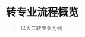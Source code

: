 # 转专业流程概览

> 以大二转专业为例

<!DOCTYPE html>
<html lang="zh">
<head>
    <meta charset="UTF-8">
    <meta name="viewport" content="width=device-width, initial-scale=1.0">
    <script src="https://code.iconify.design/iconify-icon/1.0.7/iconify-icon.min.js"></script>
    <style>
        * {
            margin: 0;
            padding: 0;
            box-sizing: border-box;
        }

        body {
            font-family: -apple-system, BlinkMacSystemFont, 'Segoe UI', Roboto, Oxygen, Ubuntu, Cantarell, 'Open Sans', 'Helvetica Neue', sans-serif;
            line-height: 1.6;
            color: #333;
        }

        .qualification__container {
            max-width: 768px;
            margin: 0 auto;
            padding: 20px;
        }

        .qualification__tabs {
            display: flex;
            justify-content: center;
            margin-bottom: 2rem;
            flex-wrap: wrap;
            gap: 1rem;
        }

        .qualification__button {
            display: flex;
            align-items: center;
            gap: 0.5rem;
            font-size: 1.2rem;
            font-weight: 500;
            padding: 1rem 2rem;
            cursor: pointer;
            color: #4a4a4a;
            transition: 0.3s;
        }

        .qualification__button.qualification__active {
            color: #009485;
        }

        .year-input {
            padding: 0.5rem 1rem;
            border: 2px solid #009485;
            border-radius: 4px;
            font-size: 1rem;
            width: 120px;
            text-align: center;
        }

        .year-input:focus {
            outline: none;
            box-shadow: 0 0 0 2px rgba(3, 146, 132, 0.2);
        }

        .qualification__sections {
            position: relative;
        }

        .qualification__content {
            position: relative;
        }

        .qualification__content::before {
            content: '';
            position: absolute;
            left: 50%;
            transform: translateX(-50%);
            width: 2px;
            height: calc(100% - 20px);
            background-color: #009485;
            top: 10px;
        }

        .qualification__data {
            display: grid;
            grid-template-columns: 1fr max-content 1fr;
            column-gap: 1.5rem;
            margin-bottom: 2rem;
        }

        .qualification__title {
            font-size: 1.1rem;
            font-weight: 600;
            margin-bottom: 0.5rem;
        }

        .qualification__subtitle {
            font-size: 0.9rem;
            color: #666;
            margin-bottom: 0.5rem;
        }

        .qualification__calendar {
            font-size: 0.875rem;
            color: #777;
            display: flex;
            align-items: center;
            gap: 0.5rem;
        }

        .qualification__rounder {
            display: inline-block;
            width: 13px;
            height: 13px;
            background-color: #009485;
            border-radius: 50%;
            position: relative;
            z-index: 1;
        }

        @keyframes fadeIn {
            from {
                opacity: 0;
                transform: translateY(20px);
            }
            to {
                opacity: 1;
                transform: translateY(0);
            }
        }

        .qualification__data {
            animation: fadeIn 0.5s ease forwards;
        }

        .qualification__data:hover .qualification__rounder {
            transform: scale(1.2);
            transition: transform 0.3s ease;
        }

        .qualification__data:hover .qualification__title {
            color: #009485;
            transition: color 0.3s ease;
        }

        @media screen and (max-width: 576px) {
            .qualification__data {
                gap: 0.5rem;
            }

            .qualification__title {
                font-size: 1rem;
            }

            .qualification__subtitle {
                font-size: 0.8rem;
            }

            .qualification__calendar {
                font-size: 0.75rem;
            }

            .qualification__content::before {
                left: calc(25% + 6px);
            }

            .qualification__data {
                grid-template-columns: max-content 1fr;
                column-gap: 1rem;
            }

            .qualification__data:nth-child(even) {
                grid-template-columns: max-content 1fr;
                margin-left: 0;
            }

            .qualification__data:nth-child(even) > div:last-child {
                grid-column: 2;
            }
        }
    </style>
</head>
<body>
    <section class="qualification section">
        <div class="qualification__container">
            <div class="qualification__tabs">
                <div class="qualification__button qualification__active">
                    <iconify-icon icon="fluent:hat-graduation-12-regular"></iconify-icon>
                    入学年份
                </div>
                <input type="number" class="year-input" placeholder="入学年份" value="2022">
            </div>
            <div class="qualification__sections">
                <div class="qualification__content qualification__active">
                    <div class="qualification__data">
                        <div>
                            <h3 class="qualification__title">单列专业大一转专业开始</h3>
                            <span class="qualification__subtitle">大一上结束</span>
                            <div class="qualification__calendar">
                                <iconify-icon icon="tabler:calendar"></iconify-icon>
                                <span class="year-range">2018 - 2021</span>
                            </div>
                        </div>
                        <div>
                            <span class="qualification__rounder"></span>
                        </div>
                        <div></div>
                    </div>
                    <div class="qualification__data">
                        <div></div>
                        <div>
                            <span class="qualification__rounder"></span>
                        </div>
                        <div>
                            <h3 class="qualification__title">一般专业大二转专业开始</h3>
                            <span class="qualification__subtitle">大二上学期结束</span>
                            <div class="qualification__calendar">
                                <iconify-icon icon="tabler:calendar"></iconify-icon>
                                <span class="year-range">2021 - 2024</span>
                            </div>
                        </div>
                    </div>
                    <div class="qualification__data">
                        <div>
                            <h3 class="qualification__title">转专业通知发布</h3>
                            <span class="qualification__subtitle">大二寒假期间</span>
                            <div class="qualification__calendar">
                                <iconify-icon icon="tabler:calendar"></iconify-icon>
                                <span class="year-range">2024 - 2027</span>
                            </div>
                        </div>
                        <div>
                            <span class="qualification__rounder"></span>
                        </div>
                        <div></div>
                    </div>
                    <div class="qualification__data">
                        <div></div>
                        <div>
                            <span class="qualification__rounder"></span>
                        </div>
                        <div>
                            <h3 class="qualification__title">智慧教务提交在线申请</h3>
                            <span class="qualification__subtitle">大二寒假结束前一周</span>
                            <div class="qualification__calendar">
                                <iconify-icon icon="tabler:calendar"></iconify-icon>
                                <span class="year-range">2024 - 2027</span>
                            </div>
                        </div>
                    </div>
                    <div class="qualification__data">
                        <div>
                            <h3 class="qualification__title">线下提交纸质申请到学院教务</h3>
                            <span class="qualification__subtitle">大二下开学一周内</span>
                            <div class="qualification__calendar">
                                <iconify-icon icon="tabler:calendar"></iconify-icon>
                                <span class="year-range">2024 - 2027</span>
                            </div>
                        </div>
                        <div>
                            <span class="qualification__rounder"></span>
                        </div>
                    </div>
                    <div class="qualification__data">
                        <div></div>
                        <div>
                            <span class="qualification__rounder"></span>
                        </div>
                        <div>
                            <h3 class="qualification__title">学院组织面试和笔试</h3>
                            <span class="qualification__subtitle">大二下开学一周内</span>
                            <div class="qualification__calendar">
                                <iconify-icon icon="tabler:calendar"></iconify-icon>
                                <span class="year-range">2024 - 2027</span>
                            </div>
                        </div>
                    </div>
                    <div class="qualification__data">
                        <div>
                            <h3 class="qualification__title">结果公示与学籍异动办理</h3>
                            <span class="qualification__subtitle">大二下开学第二周</span>
                            <div class="qualification__calendar">
                                <iconify-icon icon="tabler:calendar"></iconify-icon>
                                <span class="year-range">2024 - 2027</span>
                            </div>
                        </div>
                        <div>
                            <span class="qualification__rounder"></span>
                        </div>
                    </div>
                    <div class="qualification__data">
                        <div></div>
                        <div>
                            <span class="qualification__rounder"></span>
                        </div>
                        <div>
                            <h3 class="qualification__title">特殊选课与退课</h3>
                            <span class="qualification__subtitle">每个学期开学四周内</span>
                            <div class="qualification__calendar">
                                <iconify-icon icon="tabler:calendar"></iconify-icon>
                                <span class="year-range">2024 - 2027</span>
                            </div>
                        </div>
                    </div>
                    <div class="qualification__data">
                        <div>
                            <h3 class="qualification__title">愉快的课程补修（其一）</h3>
                            <span class="qualification__subtitle">大二下</span>
                            <div class="qualification__calendar">
                                <iconify-icon icon="tabler:calendar"></iconify-icon>
                                <span class="year-range">2024 - 2027</span>
                            </div>
                        </div>
                        <div>
                            <span class="qualification__rounder"></span>
                        </div>
                    </div>
                    <div class="qualification__data">
                        <div></div>
                        <div>
                            <span class="qualification__rounder"></span>
                        </div>
                        <div>
                            <h3 class="qualification__title">部分学院组织寝室搬迁,</br>小学期课程补修</h3>
                            <span class="qualification__subtitle">大二下结束</span>
                            <div class="qualification__calendar">
                                <iconify-icon icon="tabler:calendar"></iconify-icon>
                                <span class="year-range">2024 - 2027</span>
                            </div>
                        </div>
                    </div>
                    <div class="qualification__data">
                        <div>
                            <h3 class="qualification__title">愉快的课程补修（其二）</h3>
                            <span class="qualification__subtitle">大三上</span>
                            <div class="qualification__calendar">
                                <iconify-icon icon="tabler:calendar"></iconify-icon>
                                <span class="year-range">2024 - 2027</span>
                            </div>
                        </div>
                        <div>
                            <span class="qualification__rounder"></span>
                        </div>
                    </div>
                    <div class="qualification__data">
                        <div></div>
                        <div>
                            <span class="qualification__rounder"></span>
                        </div>
                        <div>
                            <h3 class="qualification__title">愉快的课程补修（其三）,</br>考研保研主战线</h3>
                            <span class="qualification__subtitle">大三下</span>
                            <div class="qualification__calendar">
                                <iconify-icon icon="tabler:calendar"></iconify-icon>
                                <span class="year-range">2024 - 2027</span>
                            </div>
                        </div>
                    </div>
                    <div class="qualification__data">
                        <div>
                            <h3 class="qualification__title">推免结果公示</h3>
                            <span class="qualification__subtitle">大四上开学一个月内</span>
                            <div class="qualification__calendar">
                                <iconify-icon icon="tabler:calendar"></iconify-icon>
                                <span class="year-range">2024 - 2027</span>
                            </div>
                        </div>
                        <div>
                            <span class="qualification__rounder"></span>
                        </div>
                    </div>
                    <div class="qualification__data">
                        <div></div>
                        <div>
                            <span class="qualification__rounder"></span>
                        </div>
                        <div>
                            <h3 class="qualification__title">考研</h3>
                            <span class="qualification__subtitle">大四上</span>
                            <div class="qualification__calendar">
                                <iconify-icon icon="tabler:calendar"></iconify-icon>
                                <span class="year-range">2024 - 2027</span>
                            </div>
                        </div>
                    </div>
                    <div class="qualification__data">
                        <div>
                            <h3 class="qualification__title">考研成绩公示</h3>
                            <span class="qualification__subtitle">大四下开学左右</span>
                            <div class="qualification__calendar">
                                <iconify-icon icon="tabler:calendar"></iconify-icon>
                                <span class="year-range">2024 - 2027</span>
                            </div>
                        </div>
                        <div>
                            <span class="qualification__rounder"></span>
                        </div>
                    </div>
                    <div class="qualification__data">
                        <div></div>
                        <div>
                            <span class="qualification__rounder"></span>
                        </div>
                        <div>
                            <h3 class="qualification__title">考研复试</h3>
                            <span class="qualification__subtitle">大四下</span>
                            <div class="qualification__calendar">
                                <iconify-icon icon="tabler:calendar"></iconify-icon>
                                <span class="year-range">2024 - 2027</span>
                            </div>
                        </div>
                    </div>
                    <div class="qualification__data">
                        <div>
                            <h3 class="qualification__title">毕业与录取</h3>
                            <span class="qualification__subtitle">大四下结束</span>
                            <div class="qualification__calendar">
                                <iconify-icon icon="tabler:calendar"></iconify-icon>
                                <span class="year-range">2024 - 2027</span>
                            </div>
                        </div>
                        <div>
                            <span class="qualification__rounder"></span>
                        </div>
                    </div>
                </div>
            </div>
        </div>
    </section>
    <script>
        const yearInput = document.querySelector('.year-input');
        const yearRanges = document.querySelectorAll('.year-range');

        function updateYears(baseYear) {
            baseYear = parseInt(baseYear);
            
            // 更新时间范围
            yearRanges.forEach((range, index) => {
                switch(index) {
                    case 0: 
                        range.textContent = `${baseYear+1}年 1月左右`;
                        break;
                    case 1: 
                        range.textContent = `${baseYear+2}年 1月左右`;
                        break;
                    case 2: 
                        range.textContent = `${baseYear+2}年 2月左右`;
                        break;
                    case 3: 
                        range.textContent = `${baseYear+2}年 2月左右`;
                        break;
                    case 4: 
                        range.textContent = `${baseYear+2}年 2月左右`;
                        break;
                    case 5: 
                        range.textContent = `${baseYear+2}年 2月左右`;
                        break;
                    case 6: 
                        range.textContent = `${baseYear+2}年 3月左右`;
                        break;
                    case 7: 
                        range.textContent = `${baseYear+2}年 3月底前`;
                        break;
                    case 8: 
                        range.textContent = `${baseYear+2}年 2月到 6月`;
                        break;
                    case 9: 
                        range.textContent = `${baseYear+2}年 6月到 9月`;
                        break;
                    case 10: 
                        range.textContent = `${baseYear+2}年 9月到 ${baseYear+3}年 1月`;
                        break;
                    case 11: 
                        range.textContent = `${baseYear+3}年 2月到 ${baseYear+3}年 6月`;
                        break;
                    case 12: 
                        range.textContent = `${baseYear+3}年 10月前`;
                        break;
                    case 13: 
                        range.textContent = `${baseYear+3}年 12月左右`;
                        break;
                    case 14: 
                        range.textContent = `${baseYear+4}年 2月左右`;
                        break;
                    case 15: 
                        range.textContent = `${baseYear+4}年 3月 - 4月`;
                        break;
                    case 16: 
                        range.textContent = `${baseYear+4}年 6月`;
                        break;

                }
            });
        }

        // 初始化年份
        updateYears(yearInput.value);

        // 监听输入变化
        yearInput.addEventListener('input', (e) => {
            if (e.target.value) {
                updateYears(e.target.value);
            }
        });
    </script>
</body>
</html>